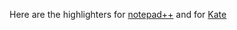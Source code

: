 Here are the highlighters for [notepad++](https://notepad-plus-plus.org/) and for [Kate](https://kate-editor.org/)
